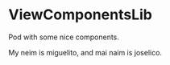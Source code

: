 # ViewComponentsLib
Pod with some nice components.


My neim is miguelito, and mai naim is joselico.
